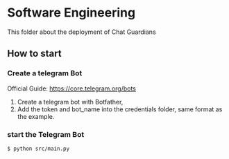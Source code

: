 # Software Engineering

This folder about the deployment of Chat Guardians


## How to start

### Create a telegram Bot

Official Guide: https://core.telegram.org/bots

1. Create a telegram bot with Botfather,
2. Add the token and bot_name into the credentials folder, same format as the example.



### start the Telegram Bot
```bash
$ python src/main.py
```

